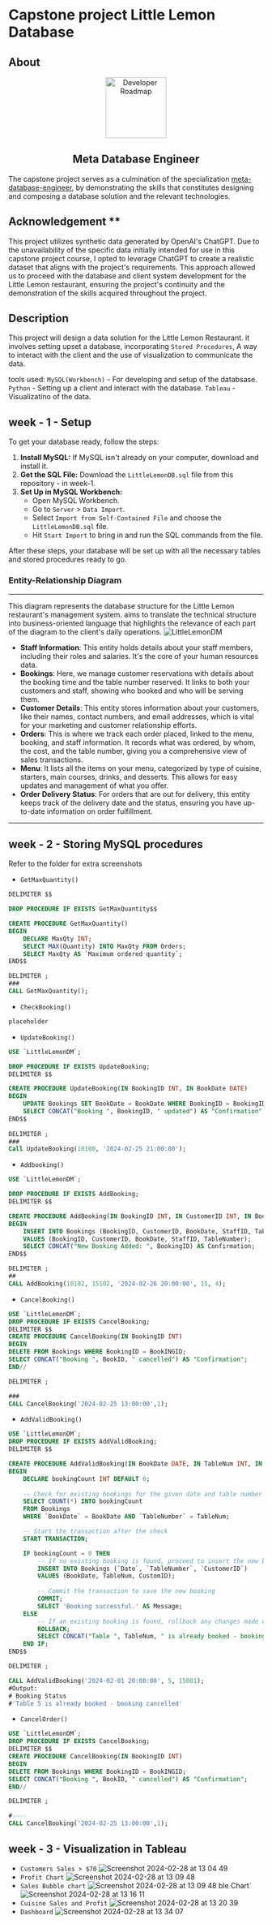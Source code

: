 # Capstone project Little Lemon Database

## About
<p align="center">
  <a href="https://github.com/marcoshsq/PythonPredictiveAnalytics">
    <img src="https://1000logos.net/wp-content/uploads/2021/10/logo-Meta.png" alt="Developer Roadmap" width="120" height="">
  </a>
</p>
  <h2 align="center">Meta Database Engineer</h2>
</div>

The capstone project serves as a culmination of the specialization [meta-database-engineer](https://www.coursera.org/professional-certificates/meta-database-engineer#courses), by demonstrating the skills that constitutes designing and composing a database solution and the relevant technologies.

## Acknowledgement ** 
This project utilizes synthetic data generated by OpenAI's ChatGPT. Due to the unavailability of the specific data initially intended for use in this capstone project course, I opted to leverage ChatGPT to create a realistic dataset that aligns with the project's requirements. This approach allowed us to proceed with the database and client system development for the Little Lemon restaurant, ensuring the project's continuity and the demonstration of the skills acquired throughout the project.

## Description 
This  project will design a data solution for the Little Lemon Restaurant. it involves setting upset a database, incorporating `Stored Procedures`, A way to interact with the client and the use of visualization to communicate the data.

tools used:
`MySQL(Workbench)` - For developing and setup of the databsase.
`Python` - Setting up a client and interact with the database.
`Tableau` - Visualizatino of the data.

## week - 1 - Setup
To get your database ready, follow the steps:

1. **Install MySQL:** If MySQL isn't already on your computer, download and install it.
2. **Get the SQL File:** Download the `LittleLemonDB.sql` file from this repository - in week-1.
3. **Set Up in MySQL Workbench:**
   - Open MySQL Workbench.
   - Go to `Server` > `Data Import`.
   - Select `Import from Self-Contained File` and choose the `LittleLemonDB.sql` file.
   - Hit `Start Import` to bring in and run the SQL commands from the file.


After these steps, your database will be set up with all the necessary tables and stored procedures ready to go.

### Entity-Relationship Diagram
---
This diagram represents the database structure for the Little Lemon restaurant's management system.  aims to translate the technical structure into business-oriented language that highlights the relevance of each part of the diagram to the client's daily operations.
![LittleLemonDM](https://github.com/DeevidHa/metadb-capstone-project/assets/57150923/1097525a-1e3d-4aa1-8148-a82d26618cae)

- **Staff Information**: This entity holds details about your staff members, including their roles and salaries. It's the core of your human resources data.
- **Bookings**: Here, we manage customer reservations with details about the booking time and the table number reserved. It links to both your customers and staff, showing who booked and who will be serving them.
- **Customer Details**: This entity stores information about your customers, like their names, contact numbers, and email addresses, which is vital for your marketing and customer relationship efforts.
- **Orders**: This is where we track each order placed, linked to the menu, booking, and staff information. It records what was ordered, by whom, the cost, and the table number, giving you a comprehensive view of sales transactions.
- **Menu**: It lists all the items on your menu, categorized by type of cuisine, starters, main courses, drinks, and desserts. This allows for easy updates and management of what you offer.
- **Order Delivery Status**: For orders that are out for delivery, this entity keeps track of the delivery date and the status, ensuring you have up-to-date information on order fulfillment.
---

## week - 2 - Storing MySQL procedures
Refer to the folder for extra screenshots
- `GetMaxQuantity()`
```sql
DELIMITER $$

DROP PROCEDURE IF EXISTS GetMaxQuantity$$

CREATE PROCEDURE GetMaxQuantity()
BEGIN
    DECLARE MaxQty INT;    
    SELECT MAX(Quantity) INTO MaxQty FROM Orders;
    SELECT MaxQty AS `Maximum ordered quantity`;
END$$

DELIMITER ;
###
CALL GetMaxQuantity();
```
- `CheckBooking()`
```sql
placeholder
```
- `UpdateBooking()`
```sql
USE `LittleLemonDM`;

DROP PROCEDURE IF EXISTS UpdateBooking;
DELIMITER $$

CREATE PROCEDURE UpdateBooking(IN BookingID INT, IN BookDate DATE) 
BEGIN
	UPDATE Bookings SET BookDate = BookDate WHERE BookingID = BookingID; 
	SELECT CONCAT("Booking ", BookingID, " updated") AS "Confirmation"; 
END$$
 
DELIMITER ; 
###
Call UpdateBooking(10100, '2024-02-25 21:00:00');
```
- `Addbooking()`
```sql
USE `LittleLemonDM`;

DROP PROCEDURE IF EXISTS AddBooking;
DELIMITER $$

CREATE PROCEDURE AddBooking(IN BookingID INT, IN CustomerID INT, IN BookDate DATETIME, IN StaffID INT, IN TableNumber INT)
BEGIN
    INSERT INTO Bookings (BookingID, CustomerID, BookDate, StaffID, TableNumber)
    VALUES (BookingID, CustomerID, BookDate, StaffID, TableNumber);
    SELECT CONCAT("New Booking Added: ", BookingID) AS Confirmation;
END$$

DELIMITER ;
##
CALL AddBooking(10102, 15102, '2024-02-26 20:00:00', 15, 4);
```
- `CancelBooking()`
```sql
USE `LittleLemonDM`;
DROP PROCEDURE IF EXISTS CancelBooking;
DELIMITER $$
CREATE PROCEDURE CancelBooking(IN BookingID INT)
BEGIN
DELETE FROM Bookings WHERE BookingID = BookINGID;
SELECT CONCAT("Booking ", BookID, " cancelled") AS "Confirmation"; 
END//

DELIMITER ;

###
CALL CancelBooking('2024-02-25 13:00:00',1);
```

- `AddValidBooking()`
```sql
USE `LittleLemonDM`;
DROP PROCEDURE IF EXISTS AddValidBooking;
DELIMITER $$ 

CREATE PROCEDURE AddValidBooking(IN BookDate DATE, IN TableNum INT, IN CustomID INT)
BEGIN
    DECLARE bookingCount INT DEFAULT 0;
    
    -- Check for existing bookings for the given date and table number before starting the transaction
    SELECT COUNT(*) INTO bookingCount
    FROM Bookings
    WHERE `BookDate` = BookDate AND `TableNumber` = TableNum;

    -- Start the transaction after the check
    START TRANSACTION;

    IF bookingCount = 0 THEN
        -- If no existing booking is found, proceed to insert the new booking
        INSERT INTO Bookings (`Date`, `TableNumber`, `CustomerID`)
        VALUES (BookDate, TableNum, CustomID);
        
        -- Commit the transaction to save the new booking
        COMMIT;
        SELECT 'Booking successful.' AS Message;
    ELSE
        -- If an existing booking is found, rollback any changes made during the transaction (if any)
        ROLLBACK;
        SELECT CONCAT("Table ", TableNum, " is already booked - booking cancelled") AS "Booking Status";
    END IF;
END$$

DELIMITER ; 

CALL AddValidBooking('2024-02-01 20:00:00', 5, 15001);
#Output:
# Booking Status
#'Table 5 is already booked - booking cancelled'
```

- `CancelOrder()`
```sql
USE `LittleLemonDM`;
DROP PROCEDURE IF EXISTS CancelBooking;
DELIMITER $$
CREATE PROCEDURE CancelBooking(IN BookingID INT)
BEGIN
DELETE FROM Bookings WHERE BookingID = BookINGID;
SELECT CONCAT("Booking ", BookID, " cancelled") AS "Confirmation"; 
END//

DELIMITER ;

#----
CALL CancelBooking('2024-02-25 13:00:00',1);
```


## week - 3 - Visualization in Tableau

- `Customers Sales > $70`
![Screenshot 2024-02-28 at 13 04 49](https://github.com/DeevidHa/metadb-capstone-project/assets/57150923/94151449-d46f-4cbd-a472-a9f32c051ef6)
- `Profit Chart`
![Screenshot 2024-02-28 at 13 09 48](https://github.com/DeevidHa/metadb-capstone-project/assets/57150923/2e0a0f39-75ec-4934-8340-0541275d8f24)
- `Sales Bubble chart`
![Screenshot 2024-02-28 at 13 09 48](https://github.com/DeevidHa/metadb-capstone-project/assets/57150923/e9b22c3d-eb43-49c1-85d6-c8ab6a6b181b)
ble Chart` 
![Screenshot 2024-02-28 at 13 16 11](https://github.com/DeevidHa/metadb-capstone-project/assets/57150923/f4fddd46-0f6b-49af-85d5-147b7a2ce427)
- `Cuisine Sales and Profit`
![Screenshot 2024-02-28 at 13 20 39](https://github.com/DeevidHa/metadb-capstone-project/assets/57150923/76dde2fd-4dd2-49c1-819e-752b11ccf4a5)
- `Dashboard`
![Screenshot 2024-02-28 at 13 34 07](https://github.com/DeevidHa/metadb-capstone-project/assets/57150923/eacb8633-58eb-4823-844f-bea7ec4481ea)



